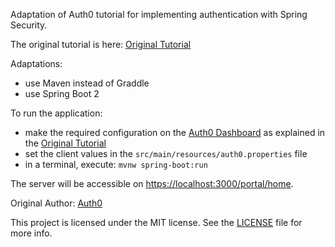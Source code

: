 Adaptation of Auth0 tutorial for implementing authentication with Spring Security.

The original tutorial is here: [Original Tutorial](https://auth0.com/docs/quickstart/webapp/java-spring-security-mvc/01-login)

Adaptations:
* use Maven instead of Graddle
* use Spring Boot 2

To run the application:
* make the required configuration on the [Auth0 Dashboard](https://manage.auth0.com/#/clients) as explained in the [Original Tutorial](https://auth0.com/docs/quickstart/webapp/java-spring-security-mvc/01-login)
* set the client values in the `src/main/resources/auth0.properties` file
* in a terminal, execute: ```mvnw spring-boot:run```

The server will be accessible on [https://localhost:3000/portal/home](https://localhost:3000/portal/home).

Original Author: [Auth0](https://auth0.com)

This project is licensed under the MIT license. See the [LICENSE](/LICENSE) file for more info.

